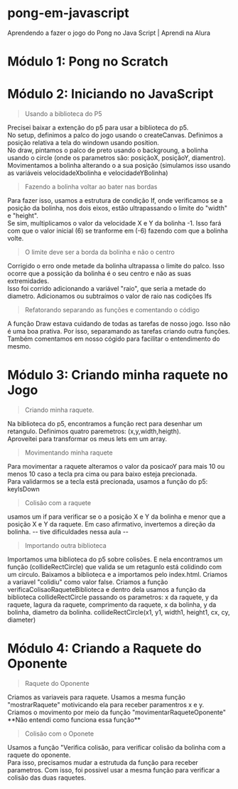 # pong-em-javascript
Aprendendo a fazer o jogo do Pong no Java Script | Aprendi na Alura

<h1>Módulo 1: Pong no Scratch</h1>

<h1>Módulo 2: Iniciando no JavaScript</h1>

>Usando a biblioteca do P5
<p>Precisei baixar a extenção do p5 para usar a biblioteca do p5.<br>
No setup, definimos a palco do jogo usando o createCanvas. Definimos a posição relativa a tela do windown usando position.<br>
No draw, pintamos o palco de preto usando o backgroung, a bolinha usando o circle (onde os parametros são: posiçãoX, posiçãoY, diamentro). Movimentamos a bolinha alterando o a sua posição (simulamos isso usando as variáveis velocidadeXbolinha e velocidadeYBolinha)
</p>

>Fazendo a bolinha voltar ao bater nas bordas
<p> Para fazer isso, usamos a estrutura de condição If, onde verificamos se a posição da bolinha, nos dois eixos, estão ultrapassando o limite do "width" e "height". <br>Se sim, multiplicamos o valor da velocidade X e Y da bolinha -1. Isso fará com que o valor inicial (6) se tranforme em (-6) fazendo com que a bolinha volte.
</p>

>O limite deve ser a borda da bolinha e não o centro
<p>Corrigido o erro onde metade da bolinha ultrapassa o limite do palco. Isso ocorre que a possição da bolinha é o seu centro e não as suas extremidades.<br>Isso foi corrido adicionando a variável "raio", que seria a metade do diametro. Adicionamos ou subtraímos o valor de raio nas codições Ifs
</p>

>Refatorando separando as funções e comentando o código
<p>A função Draw estava cuidando de todas as tarefas de nosso jogo. Isso não é uma boa prativa. Por isso, separamando as tarefas criando outra funções.<br>
Também comentamos em nosso cógido para facilitar o entendimento do mesmo.
</p>

<h1>Módulo 3: Criando minha raquete no Jogo</h1>

>Criando minha raquete.
<p> Na biblioteca do p5, encontramos a função rect para desenhar um retangulo. Definimos quatro paremetros: (x,y,width,heigth).<br>
Aproveitei para transformar os meus lets em um array.
</p>

>Movimentando minha raquete
<p>Para movimentar a raquete alteramos o valor da posicaoY para mais 10 ou menos 10 caso a tecla pra cima ou para baixo esteja precionada.<br>
Para validarmos se a tecla está precionada, usamos a função do p5: keyIsDown
</p>

>Colisão com a raquete
<p>usamos um if para verificar se o a posição X e Y da bolinha e menor que a posição X e Y da raquete. Em caso afirmativo, invertemos a direção da bolinha. -- tive dificuldades nessa aula --
</p>

>Importando outra biblioteca
<p>Importamos uma biblioteca do p5 sobre colisões. E nela encontramos um função (collideRectCircle) que valida se um retagunlo está colidindo com um circulo. Baixamos a biblioteca e a importamos pelo index.html. Criamos a variavel "colidiu" como valor false. Criamos a função verificaColisaoRaqueteBiblioteca e dentro dela usamos a função da biblioteca collideRectCircle passando os parametros: x da raquete, y da raquete, lagura da raquete, comprimento da raquete, x da bolinha, y da bolinha, diametro da bolinha.
collideRectCircle(x1, y1, width1, height1, cx, cy, diameter)
</p>

<h1>Módulo 4: Criando a Raquete do Oponente</h1>

> Raquete do Oponente
<p>Criamos as variaveis para raquete. Usamos a mesma função "mostrarRaquete" motivicando ela para receber paramentros x e y.<br>
Criamos o movimento por meio da função "movimentarRaqueteOponente" **Não entendi como funciona essa função**
</p>

>Colisão com o Oponete
<p>Usamos a função "Verifica colisão, para verificar colisão da bolinha com a raquete do oponente.<br>
Para isso, precisamos mudar a estrutuda da função para receber parametros. Com isso, foi possivel usar a mesma função para verificar a colisão das duas raquetes.
</p>
